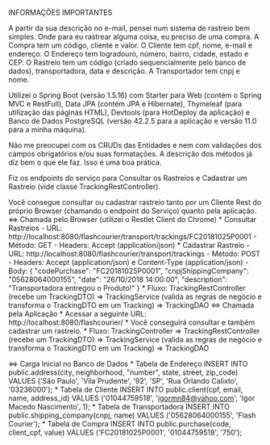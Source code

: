 INFORMAÇÕES IMPORTANTES

A partir da sua descrição no e-mail, pensei num sistema de rastreio bem simples. Onde para eu rastrear alguma coisa, eu preciso de uma compra.
A Compra tem um código, cliente e valor. O Cliente tem cpf, nome, e-mail e endereço. O Endereço tem logradouro, número, bairro, cidade, estado
e CEP. O Rastreio tem um código (criado sequencialmente pelo banco de dados), transportadora, data e descrição. A Transportador tem cnpj e nome.

Utilizei o Spring Boot (versão 1.5.16) com Starter para Web (contém o Spring MVC e RestFull), Data JPA (contém JPA e Hibernate), Thymeleaf (para
utilização das páginas HTML), Devtools (para HotDeploy da aplicação) e Banco de Dados PostgreSQL (versão 42.2.5 para a aplicação e versão 11.0
para a minha máquina).

Não me preocupei com os CRUDs das Entidades e nem com validações dos campos obrigatórios e/ou suas formatações.
A descrição dos métodos já diz bem o que ele faz. Isso é uma boa prática.

Fiz os endpoints do serviço para Consultar os Rastreios e Cadastrar um Rastreio (vide classe TrackingRestController).

Você consegue consultar ou cadastrar rastreio tanto por um Cliente Rest do próprio Browser (chamando o endpoint do Serviço) quanto pela aplicação.
<=> Chamada pelo Browser (utilizei o Restlet Client do Chrome)
	* Consultar Rastreios
	  - URL: http://localhost:8080/flashcourier/transport/trackings/FC20181025P0001
	  - Método: GET
	  - Headers: Accept (application/json)
	* Cadastrar Rastreio
	  - URL: http://localhost:8080/flashcourier/transport/trackings
	  - Método: POST
	  - Headers: Accept (application/json) e Content-Type (application/json)
	  - Body: {
				"codePurchase": "FC20181025P0001",
  				"cnpjShippingCompany": "05628064000155",
				"date": "26/10/2018 14:00:00",
				"description": "Transportadora entregou o Produto!"
			  }
	* Fluxo: TrackingRestController (recebe um TrackingDTO) => TrackingService (valida as regras de negócio e transforma o TrackingDTO em um Tracking) => TrackingDAO
<=> Chamada pela Aplicação
	* Acessar a seguinte URL: http://localhost:8080/flashcourier/
	* Você conseguirá consultar e também cadastrar um rastreio.
	* Fluxo: TrackingController => TrackingRestController (recebe um TrackingDTO) => TrackingService (valida as regras de negócio e transforma o TrackingDTO em um 
	Tracking) => TrackingDAO

<=> Carga Inicial no Banco de Dados
    * Tabela de Endereço
      INSERT INTO public.address(city, neighborhood, "number", state, street, zip_code)
	  VALUES ('São Paulo', 'Vila Prudente', '92', 'SP', 'Rua Orlando Calixto', '03236000');
	* Tabela de Cliente
	  INSERT INTO public.client(cpf, email, name, address_id)
	  VALUES ('01044759518', 'igormn84@yahoo.com', 'Igor Macedo Nascimento', 1);
	* Tabela de Transportadora
	  INSERT INTO public.shipping_company(cnpj, name)
	  VALUES ('05628064000155', 'Flash Courier');
	* Tabela de Compra
	  INSERT INTO public.purchase(code, client_cpf, value)
	  VALUES ('FC20181025P0001', '01044759518', '750');
